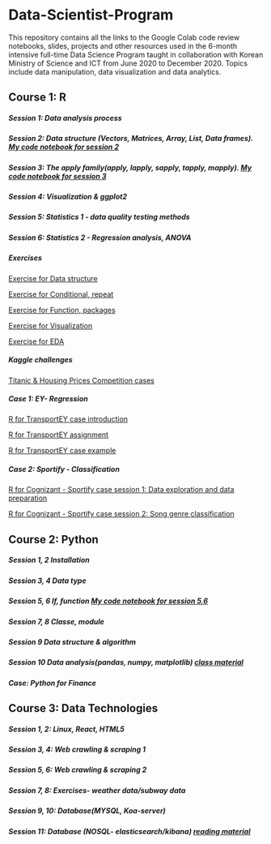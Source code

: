 # Data-Scientist-Program 

This repository contains all the links to the Google Colab code review notebooks, slides, projects and other resources used in the 6-month intensive full-time Data Science 
Program taught in collaboration with Korean Ministry of Science and ICT from June 2020 to December 2020.
Topics include data manipulation, data visualization and data analytics. 

## Course 1: R 

##### Session 1: Data analysis process  

##### Session 2: Data structure (Vectors, Matrices, Array, List, Data frames). [My code notebook for session 2](https://colab.research.google.com/drive/185vcHJzAKCbko37MG-QkcxoiIkRZDANT#scrollTo=gMKQCwNglkHe)

##### Session 3: The apply family(apply, lapply, sapply, tapply, mapply). [My code notebook for session 3](https://colab.research.google.com/drive/1l6TG8E5Mjm7pyRmXjahZRtAwlUO5twGy#scrollTo=4qYrAjhK4I3L&uniqifier=2)

##### Session 4: Visualization & ggplot2
 
##### Session 5: Statistics 1 - data quality testing methods

##### Session 6: Statistics 2 - Regression analysis, ANOVA  

##### Exercises 
[Exercise for Data structure](https://colab.research.google.com/drive/12uvbAI4B487y8woBX5XG6OR18pt6iuqP)

[Exercise for Conditional, repeat](https://colab.research.google.com/drive/1vU-5hYrbkebxzbJ0RID-q5pM_AheYYBr)

[Exercise for Function, packages](https://colab.research.google.com/drive/1n0lACRpT0PAkeRKeyXqaJJjFj8n6MAeW)

[Exercise for Visualization](https://colab.research.google.com/drive/1zXFoKjpiaSig-R5pN9txCgyPPt_8bIzh)

[Exercise for EDA](https://colab.research.google.com/drive/1_19UAAS8E5211LRje7YYzQZfs0JiBndh)

##### Kaggle challenges
[Titanic & Housing Prices Competition cases](https://colab.research.google.com/drive/1fdy9yqUYVOuRKgQCmFpbuRhYCnYa_kXk)

##### Case 1: EY- Regression
[R for TransportEY case introduction](https://github.com/senajeon/Data-Science-School/blob/master/EY%20case%20-%20Analytics%20Presentation.pdf)

[R for TransportEY assignment](https://colab.research.google.com/drive/1d0jfqrtZSD5Zk2A6Qx802bhI2FBzhnMi#scrollTo=yEx4m4lmDe-4) 

[R for TransportEY case example](https://colab.research.google.com/drive/1rl5CuD6JvIjvzFhs-2OdrKw9uvmvNCGM)

##### Case 2: Sportify - Classification 
[R for Cognizant - Sportify case session 1: Data exploration and data preparation](https://colab.research.google.com/drive/1xTFBaoqvhaviLRf6bPslDpaMXvTsRVLK)

[R for Cognizant - Sportify case session 2: Song genre classification](https://colab.research.google.com/drive/1apIwvmIWgPFEoNam9IHQtDRyFNyNuSwy)


## Course 2: Python 

##### Session 1, 2 Installation 

##### Session 3, 4 Data type

##### Session 5, 6 If, function [My code notebook for session 5,6](https://colab.research.google.com/drive/1Jn1LwwI2ZgVZ_j-tgMfg5yUNe_oG5JtD)

##### Session 7, 8 Classe, module

##### Session 9 Data structure & algorithm 

##### Session 10 Data analysis(pandas, numpy, matplotlib) [class material](https://colab.research.google.com/drive/1nlyTIMl0HBpL-EgX41bKzpiBqPxNLM1V#scrollTo=b9O7nYseGgDG)

##### Case: Python for Finance


## Course 3: Data Technologies 

##### Session 1, 2: Linux, React, HTML5

##### Session 3, 4: Web crawling & scraping 1

##### Session 5, 6: Web crawling & scraping 2

##### Session 7, 8: Exercises- weather data/subway data

##### Session 9, 10: Database(MYSQL, Koa-server)

##### Session 11: Database (NOSQL- elasticsearch/kibana) [reading material](https://towardsdatascience.com/an-overview-on-elasticsearch-and-its-usage-e26df1d1d24a)






